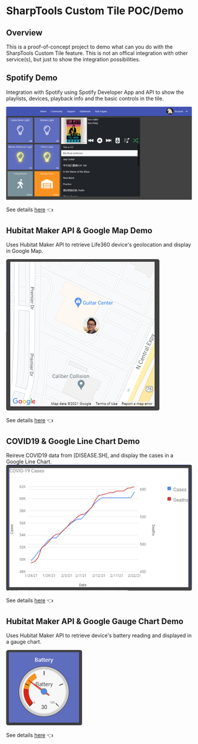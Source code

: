 # SharpTools Custom Tile POC/Demo

## Overview
This is a proof-of-concept project to demo what can you do with the SharpTools Custom Tile feature. This is not an offical integration with other service(s), but just to show the integration possibilities.

## Spotify Demo
Integration with Spotify using Spotify Developer App and API to show the playlists, devices, playback info and the basic controls in the tile. 

![Quick View](/Spotify%20Demo/assets/quick_view.png)

See details [here](/Spotify%20Demo/README.md) 👈

## Hubitat Maker API & Google Map Demo
Uses Hubitat Maker API to retrieve Life360 device's geolocation and display in Google Map.

![Quick View](/Google%20Map%20Demo/assets/location_tracker_tile.png)

See details [here](/Google%20Map%20Demo/README.md) 👈

## COVID19 & Google Line Chart Demo
Reireve COVID19 data from [DISEASE.SH], and display the cases in a Google Line Chart.
![Quick View](/Google%20Line%20Chart%20Demo/assets/covid_chart_tile.png)

See details [here](/Google%20Line%20Chart%20Demo/README.md) 👈

## Hubitat Maker API & Google Gauge Chart Demo
Uses Hubitat Maker API to retrieve device's battery reading and displayed in a gauge chart.

![Quick View](/Google%20Gauge%20Chart%20Demo/assets/gauge_tile.png)

See details [here](/Google%20Gauge%20Chart%20Demo/README.md) 👈
